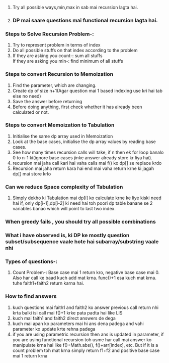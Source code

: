 1. Try all possible ways,min,max in sab mai recursion lagta hai.
2. ### DP mai saare questions mai functional recursion lagta hai.
### Steps to Solve Recursion Problem-:
1. Try to represent problem in terms of index
2. Do all possible stuffs on that index according to the problem
3. If they are asking you count-: sum all stuffs  
   If they are asking you min-: find minimum of all stuffs
### Steps to convert Recursion to Memoization
1. Find the parameter, which are changing.
2. Create dp of size n+1(Agar question mai 1 based indexing use kri hai tab else no need)
3. Save the answer before returning 
4. Before doing anything, first check whether it has already been calculated or not.
### Steps to convert Memoization to Tabulation
1. Initialise the same dp array used in Memoization
2. Look at the base cases, initialise the dp array values by reading base cases.
3. See how many times recursion calls will take, if n then ek for loop banalo 0 to n-1 ki(ignore base cases jinke answer already store kr liya hai).
4. recursion mai jaha call kari hai vaha calls mai f() ko dp[] se replace krdo
5. Recursion mai jaha return kara hai end mai vaha return krne ki jagah dp[] mai store krlo 
### Can we reduce Space complexity of Tabulation
1. Simply dekho ki Tabulation mai dp[i] ko calculate krne ke liye kiski need hai if, only dp[i-1],dp[i-2] ki need hai toh poori dp table banane se 2 variables banao which will point to last two index.

### When greedy fails , you should try all possible combinations

### What i have observed is, ki DP ke mostly question subset/subsequence vaale hote hai subarray/substring vaale nhi 

### Types of questions-:
1. Count Problem-: Base case mai 1 return kro, negative base case mai 0. Also har call ke baad kuch add mat krna. func()+1 esa kuch mat krna. tuhe faith1+faith2 return karna hai.

### How to find answers
1. kuch questions mai faith1 and faith2 ko answer previous call return nhi krta balki isi call mai f()+1 krke pata padta hai like LIS
2. kuch mai faith1 and faith2 direct answers de dega
3. kuch mai apan ko parameters mai hi ans dena padega and vahi parameter ko update krte rehna padega
4. if you are using parametric recursion then ans is updated in parameter, if you are using functional recursion toh usme har call mai answer ko manipulate krna hai like f()+Math.abs(), f()+arr[index], etc. But if it is a count problem toh mat krna simply return f1+f2 and positive base case mai 1 return krna